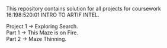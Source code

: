 This repository contains solution for all projects for coursework 16:198:520:01 INTRO TO ARTIF INTEL.

Project 1 -> Exploring Search.\
  Part 1 -> This Maze is on Fire.\
  Part 2 -> Maze Thinning.
